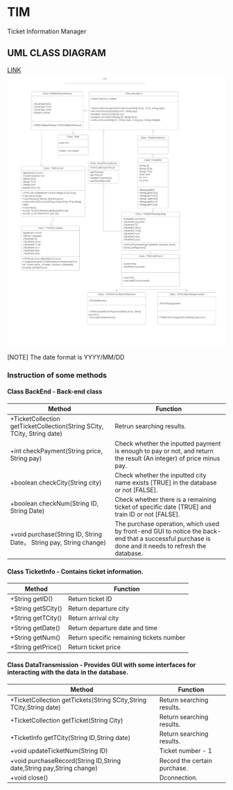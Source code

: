 # TIM

Ticket Information Manager

## UML CLASS DIAGRAM
[LINK](https://www.lucidchart.com/invitations/accept/94408bc6-9124-4f77-ad66-c5bef60a92b4)
![image](https://github.com/LeeYatSan/TIM/blob/master/TIM.svg)

[NOTE] The date format is YYYY/MM/DD

### Instruction of some methods

#### Class BackEnd - Back-end class
 
|     Method      |  Function  |
| ----------------------- | ------------- |
| +TicketCollection getTicketCollection(String SCity, TCity, String date)    | Retrun searching results. |
| +int checkPayment(String price, String pay)    | Check whether the inputted payment is enough to pay or not, and return the result (An integer) of price minus pay.  |
| +boolean checkCity(String city) | Check whether the inputted city name exists [TRUE] in the database or not [FALSE]. |
| +boolean checkNum(String ID, String Date) | Check whether there is a remaining ticket of specific date [TRUE] and train ID or not [FALSE]. |
| +void purchase(String ID, String Date， String pay, String change) | The purchase operation, which used by front-end GUI to notice the back-end that a successful purchase is done and it needs to refresh the database.  |


#### Class TicketInfo - Contains ticket information. 
 
|     Method         |  Function  |
| ---------------    | ------------- |
| +String getID()    | Return ticket ID |
| +String getSCity() | Return departure city |
| +String getTCity() | Return arrival city |
| +String getDate()  | Return departure date and time |
| +String getNum()   | Return specific remaining tickets number |
| +String getPrice() | Return ticket price |

#### Class DataTransmission - Provides GUI with some interfaces for interacting with the data in the database.
|     Method         |  Function  |
| ---------------    | ------------- |
| +TicketCollection getTickets(String SCity,String TCity,String date)    | Return searching results. |
| +TicketCollection getTicket(String City) | Return searching results. |
| +TicketInfo getTCity(String ID,String date) | Return searching results. |
| +void updateTicketNum(String ID)  | Ticket number - 1 |
| +void purchaseRecord(String ID,String date,String pay,String change)   | Record the certain purchase. |
| +void close() | Dconnection. |

